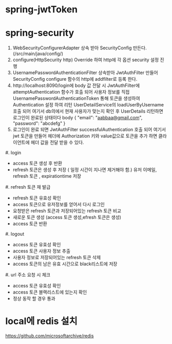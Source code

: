 # spring-jwtToken

# spring-security

1. WebSecurityConfigurerAdapter 상속 받아 SecurityConfig 만든다.(/src/main/java/config/)
2. configure(HttpSecurity http) Override 하여 http에 각 옵션 security 설정 진행
3. UsernamePasswordAuthenticationFilter 상속받아 JwtAuthFilter 만들어 SecurityConfig configure 함수의 http에 addfilter로 등록 한다. 
4. http://localhost:8090/login에 body 값 전달 시 JwtAuthFilter에 attemptAuthentication 함수가 호출 되어 사용자 정보를 직접 UsernamePasswordAuthenticationToken 통해 토큰을 생성하여 Authentication 설정 하여 리턴 UserDetailService의 loadUserByUsername 호출 되어 여기서 db의에서 현재 사용자가 맞는지 확인 후 UserDetails 리턴하면 로그인이 완료된 상태이다
body {
   "email": "aabbaa@gmail.com", 
   "password": "abcdefg"
  }
5. 로그인이 완료 되면 JwtAuthFilter successfulAuthentication 호출 되어 여기서 jwt 토큰을 만들어 헤더에 Authorization 키와 value값으로 토큰을 추가 하면 클라이언트에 헤더 값을 전달 받을 수 있다.


#. login 
- access 토큰 생성 후 반환
- refresh 토큰은 생성 후 저장 ( 일정 시간이 지나면 제거해야 함.)  유저 이메일, refresh 토큰 , expirationtime  저장

#. refresh 토큰 재 발급 
- refresh 토큰 유효성  확인 
- access 토큰으로 유저정보를 얻어서 다시 로그인
- 요청받은 refresh 토큰과 저장되어있는 refresh 토큰 비교 
- 새로운 토큰 생성 (access 토큰 생성,efresh 토큰은 생성)
- access  토큰 반환 

#. logout
- access 토큰 유효성 확인
- access 토큰 사용자 정보 추출
- 사용자 정보로 저장되어있는 refresh 토큰 삭제
- access 토큰의 남은 유효 시간으로 black리스트에 저장 


#. url 주소 요청 시 체크 
- access 토큰 유효성 확인
- access 토큰 블랙리스트에 있는지 확인
- 정상 동작 할 경우 통과 

# local에 redis 설치  
https://github.com/microsoftarchive/redis